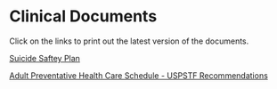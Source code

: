 # Clinical Documents

Click on the links to print out the latest version of the documents.

[Suicide Saftey Plan](https://gitprint.com/shihjay2/Clinical-Documents/blob/master/Suicide_Safety_Plan.md)

[Adult Preventative Health Care Schedule - USPSTF Recommendations](https://github.com/shihjay2/PreventativeHealthCareSchedule2018.pdf)
